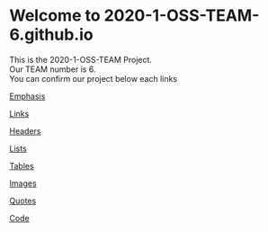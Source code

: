 # Welcome to 2020-1-OSS-TEAM-6.github.io

This is the 2020-1-OSS-TEAM Project.  
Our TEAM number is 6.  
You can confirm our project below each links

[Emphasis](./Emphasis.md)

[Links](./Links.md)

[Headers](./Headers.md)
    
[Lists](./Lists.md)

[Tables](./Tables.md)

[Images](./Images.md)

[Quotes](./Quotes.md)

[Code](./Code.md)



 
